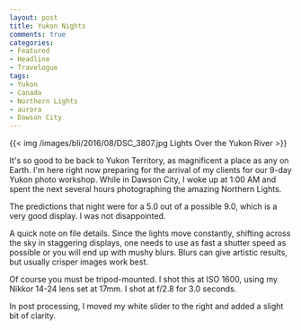 ```yaml
---
layout: post
title: Yukon Nights
comments: true
categories:
- Featured
- Headline
- Travelogue
tags:
- Yukon
- Canada
- Northern Lights
- aurora
- Dawson City
---
```


{{<  img /images/bli/2016/08/DSC_3807.jpg Lights Over the Yukon River  >}}

It's so good to be back to Yukon Territory, as magnificent a place as any on Earth. I'm here right now preparing for the arrival of my clients for our 9-day Yukon photo workshop. While in Dawson City, I woke up at 1:00 AM and spent the next several hours photographing the amazing Northern Lights.
  
<!--more-->

The predictions that night were for a 5.0 out of a possible 9.0, which is a very good display. I was not disappointed. 

A quick note on file details. Since the lights move constantly, shifting across the sky in staggering displays, one needs to use as fast a shutter speed as possible or you will end up with mushy blurs. Blurs can give artistic results, but usually crisper images work best. 

Of course you must be tripod-mounted. I shot this at ISO 1600, using my Nikkor 14-24 lens set at 17mm. I shot at f/2.8 for 3.0 seconds.

In post processing, I moved my white slider to the right and added a slight bit of clarity. 